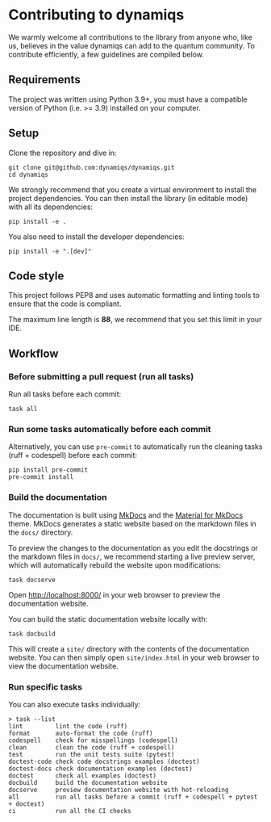 # Contributing to dynamiqs

We warmly welcome all contributions to the library from anyone who, like us, believes in the value dynamiqs can add to the quantum community. To contribute efficiently, a few guidelines are compiled below.

## Requirements

The project was written using Python 3.9+, you must have a compatible version of Python (i.e. >= 3.9) installed on your computer.

## Setup

Clone the repository and dive in:

```shell
git clone git@github.com:dynamiqs/dynamiqs.git
cd dynamiqs
```

We strongly recommend that you create a virtual environment to install the project dependencies. You can then install the library (in editable mode) with all its dependencies:

```shell
pip install -e .
```

You also need to install the developer dependencies:

```shell
pip install -e ".[dev]"
```

## Code style

This project follows PEP8 and uses automatic formatting and linting tools to ensure that the code is compliant.

The maximum line length is **88**, we recommend that you set this limit in your IDE.

## Workflow

### Before submitting a pull request (run all tasks)

Run all tasks before each commit:

```shell
task all
```

### Run some tasks automatically before each commit

Alternatively, you can use `pre-commit` to automatically run the cleaning tasks (ruff + codespell) before each commit:

```shell
pip install pre-commit
pre-commit install
```

### Build the documentation

The documentation is built using [MkDocs](https://www.mkdocs.org/) and the [Material for MkDocs](https://squidfunk.github.io/mkdocs-material/) theme. MkDocs generates a static website based on the markdown files in the `docs/` directory.

To preview the changes to the documentation as you edit the docstrings or the markdown files in `docs/`, we recommend starting a live preview server, which will automatically rebuild the website upon modifications:

```shell
task docserve
```

Open <http://localhost:8000/> in your web browser to preview the documentation website.

You can build the static documentation website locally with:

```shell
task docbuild
```

This will create a `site/` directory with the contents of the documentation website. You can then simply open `site/index.html` in your web browser to view the documentation website.

### Run specific tasks

You can also execute tasks individually:

```shell
> task --list
lint         lint the code (ruff)
format       auto-format the code (ruff)
codespell    check for misspellings (codespell)
clean        clean the code (ruff + codespell)
test         run the unit tests suite (pytest)
doctest-code check code docstrings examples (doctest)
doctest-docs check documentation examples (doctest)
doctest      check all examples (doctest)
docbuild     build the documentation website
docserve     preview documentation website with hot-reloading
all          run all tasks before a commit (ruff + codespell + pytest + doctest)
ci           run all the CI checks
```
